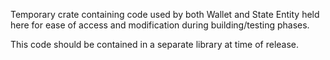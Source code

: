 Temporary crate containing code used by both Wallet and State Entity held here for ease of access and modification during building/testing phases.

This code should be contained in a separate library at time of release.  
